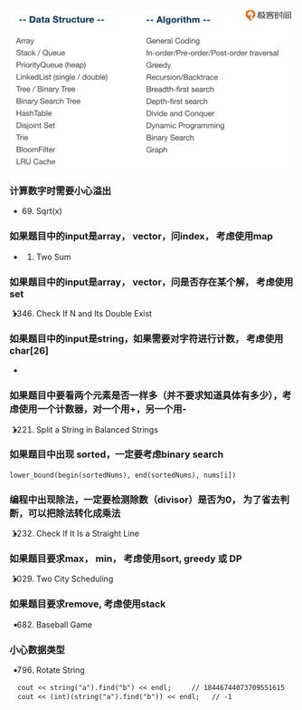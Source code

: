 ![](./data-structure-algorithm.png)
### 计算数字时需要小心溢出
- 69. Sqrt(x)


### 如果题目中的input是array， vector，问index， 考虑使用map
- 1. Two Sum 

### 如果题目中的input是array， vector，问是否存在某个解， 考虑使用set
- 1346. Check If N and Its Double Exist

### 如果题目中的input是string，如果需要对字符进行计数， 考虑使用char[26]
- 

### 如果题目中要看两个元素是否一样多（并不要求知道具体有多少），考虑使用一个计数器，对一个用+，另一个用- 
- 1221. Split a String in Balanced Strings


### 如果题目中出现 sorted，一定要考虑binary search
```
lower_bound(begin(sortedNums), end(sortedNums), nums[i])
```

### 编程中出现除法，一定要检测除数（divisor）是否为0， 为了省去判断，可以把除法转化成乘法
- 1232. Check If It Is a Straight Line
 

### 如果题目要求max， min， 考虑使用sort, greedy 或 DP
- 1029. Two City Scheduling

### 如果题目要求remove, 考虑使用stack
- 682. Baseball Game


### 小心数据类型
- 796. Rotate String
```
  cout << string("a").find("b") << endl;     // 18446744073709551615
  cout << (int)(string("a").find("b")) << endl;   // -1
```